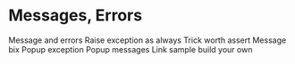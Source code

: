 # Messages, Errors

Message and errors
   Raise exception as always 
   Trick worth assert 
   Message bix
   Popup exception 
   Popup messages 
   Link sample build your own 